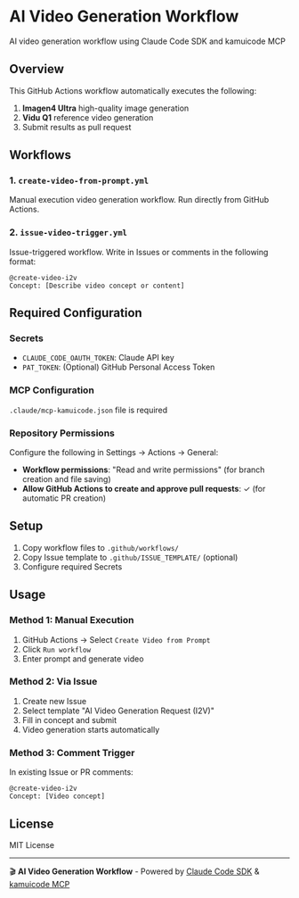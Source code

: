 # AI Video Generation Workflow

AI video generation workflow using Claude Code SDK and kamuicode MCP

## Overview
This GitHub Actions workflow automatically executes the following:
1. **Imagen4 Ultra** high-quality image generation
2. **Vidu Q1** reference video generation
3. Submit results as pull request

## Workflows

### 1. `create-video-from-prompt.yml`
Manual execution video generation workflow. Run directly from GitHub Actions.

### 2. `issue-video-trigger.yml`
Issue-triggered workflow. Write in Issues or comments in the following format:

```
@create-video-i2v
Concept: [Describe video concept or content]
```

## Required Configuration

### Secrets
- `CLAUDE_CODE_OAUTH_TOKEN`: Claude API key
- `PAT_TOKEN`: (Optional) GitHub Personal Access Token

### MCP Configuration
`.claude/mcp-kamuicode.json` file is required

### Repository Permissions
Configure the following in Settings → Actions → General:
- **Workflow permissions**: "Read and write permissions" (for branch creation and file saving)
- **Allow GitHub Actions to create and approve pull requests**: ✓ (for automatic PR creation)

## Setup

1. Copy workflow files to `.github/workflows/`
2. Copy Issue template to `.github/ISSUE_TEMPLATE/` (optional)
3. Configure required Secrets

## Usage

### Method 1: Manual Execution
1. GitHub Actions → Select `Create Video from Prompt`
2. Click `Run workflow`
3. Enter prompt and generate video

### Method 2: Via Issue
1. Create new Issue
2. Select template "AI Video Generation Request (I2V)"
3. Fill in concept and submit
4. Video generation starts automatically

### Method 3: Comment Trigger
In existing Issue or PR comments:
```
@create-video-i2v
Concept: [Video concept]
```

## License
MIT License

---

🎬 **AI Video Generation Workflow** - Powered by [Claude Code SDK](https://github.com/anthropics/claude-code) & [kamuicode MCP](https://www.kamui.ai/ja)
